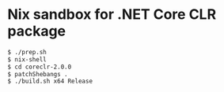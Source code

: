 # Nix sandbox for .NET Core CLR package

```bash
$ ./prep.sh
$ nix-shell
$ cd coreclr-2.0.0
$ patchShebangs .
$ ./build.sh x64 Release
```
